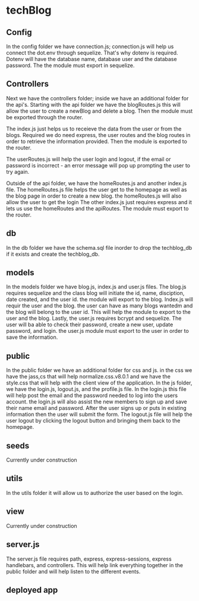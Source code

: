 # techBlog

## Config

In the config folder we have connection.js; connection.js will help us connect the dot.env through sequelize. That's why dotenv is required. 
Dotenv will have the database name, database user and the database password.
The the module must export in sequelize.

## Controllers

Next we have the controllers folder; inside we have an additional folder for the api's. Starting with the api folder we have the blogRoutes.js this will allow the user to create a newBlog and delete a blog. 
Then the module must be exported through the router.

The index.js just helps us to receieve the data from the user or from the blogs. Required we do need express, the user routes and the blog routes in order to retrieve the information provided. Then the module is exported to the router. 

The userRoutes.js will help the user login and logout, if the email or password is incorrect - an error message will pop up prompting the user to try again.

Outside of the api folder, we have the homeRoutes.js and another index.js file. The homeRoutes.js file helps the user get to the homepage as well as the blog page in order to create a new blog. the homeRoutes.js will also allow the user to get the login
The other index.js just requires express and it lets us use the homeRoutes and the apiRoutes. The module must export to the router. 

## db

In the db folder we have the schema.sql file inorder to drop the techblog_db if it exists and create the techblog_db. 

## models

In the models folder we have blog.js, index.js and user.js files. 
The blog.js requires sequelize and the class blog will initiate the id, name, disciption, date created, and the user id. the module will export to the blog. 
Index.js will requir the user and the blog. the user can have as many blogs wantedm and the blog will belong to the user id. This will help the module to export to the user and the blog.
Lastly, the user.js requires bcrypt and sequelize. The user will ba able to check their password, create a new user, update password, and login. the user.js module must export to the user in order to save the information.

## public

In the public folder we have an additional folder for css and js. in the css we have the jass,cs that will help normalize.css.v8.0.1 and we have the style.css that will help with the client view of the application.
In the js folder, we have the login.js, logout.js, and the profile.js file. 
In the login.js this file will help post the email and the password needed to log into the users account. the login.js will also assist the new members to sign up and save their name email and password. After the user signs up or puts in existing information then the user will submit the form.
The logout.js file will help the user logout by clicking the logout button and bringing them back to the homepage.

## seeds

Currently under construction

## utils

In the utils folder it will allow us to authorize the user based on the login. 

## view

Currently under construction

## server.js

The server.js file requires path, express, express-sessions, express handlebars, and controllers. This will help link everything together in the public folder and will help listen to the different events. 

## deployed app
